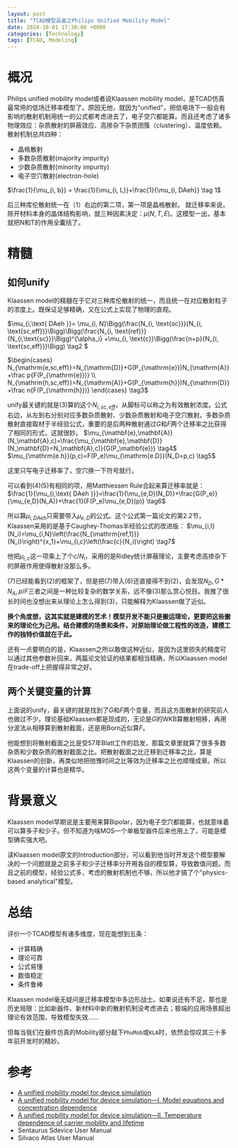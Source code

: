 ```yaml
---
layout: post
title: "TCAD模型品鉴之Philips Unified Mobility Model"
date: 2024-10-01 17:30:00 +0800
categories: [Technology]
tags: [TCAD, Modeling]  
---
```


# 概况
Philips unified mobility model或者说Klaassen mobility model，是TCAD仿真最常用的低场迁移率模型了。原因无他，就因为"unified"，把低电场下一般会有影响的散射机制用统一的公式都考虑进去了，电子空穴都能算。而且还考虑了诸多物理效应：杂质散射的屏蔽效应、高掺杂下杂质团簇（clustering）、温度依赖。
散射机制总共四种：
- 晶格散射
- 多数杂质散射(majority impurity)
- 少数杂质散射(minority impurity)
- 电子空穴散射(electron-hole)

$\frac{1}{\mu_{i, b}} = \frac{1}{\mu_{i, L}}+\frac{1}{\mu_{i, DAeh}} \tag 1$

后三种库伦散射统一在（1）右边的第二项，第一项是晶格散射。
就迁移率来说，除开材料本身的晶体结构影响，就三种因素决定：$\mu(N,T,E)$。这模型一出，基本就把N和T的作用全囊括了。

# 精髓
## 如何unify
Klaassen model的精髓在于它对三种库伦散射的统一，而且统一在对应散射粒子的浓度上。既保证足够精确，又在公式上实现了物理的直观。

$\mu_{i,\text{ DAeh }}= \mu_{i, N}\Bigg(\frac{N_{i, \text{sc}}}{N_{i, \text{sc,eff}}}\Bigg)\Bigg(\frac{N_{i, \text{ref}}}{N_{i,\text{sc}}}\Bigg)^{\alpha_i} 
+\mu_{i, \text{c}}\Bigg(\frac{n+p}{N_{i, \text{sc,eff}}}\Bigg) \tag2 $

$\begin{cases}
N_{\mathrm{e,sc,eff}}=N_{\mathrm{D}}+G(P_{\mathrm{e}})N_{\mathrm{A}}+\frac p{F(P_{\mathrm{e}})}
\\ N_{\mathrm{h,sc,eff}}=N_{\mathrm{A}}+G(P_{\mathrm{h}})N_{\mathrm{D}}+\frac n{F(P_{\mathrm{h}})}
\end{cases}
 \tag3$

unify最关键的就是(3)算的这个$N_{i,sc,eff}$，从脚标可以称之为有效散射浓度。公式右边，从左到右分别对应多数杂质散射、少数杂质散射和电子空穴散射。多数杂质散射直接取材于半经验公式，重要的是后两种散射通过$G$和$F$两个迁移率之比获得了相同的形式，这就很妙。
$\mu_{\mathbf{e},\mathbf{A}}(N_\mathbf{A},c)=\frac{\mu_{\mathbf{e},\mathbf{D}}(N_\mathbf{D}=N_\mathbf{A},c)}{G(P_\mathbf{e})} \tag4$
$\mu_{\mathrm{e.h}}(p,c)=F(P_e)\mu_{\mathrm{e.D}}(N_D=p,c) \tag5$

这里只写电子迁移率了，空穴换一下符号就行。

可以看到(4)(5)有相同的项，用Matthiessen Rule合起来算迁移率就是：
$\frac{1}{\mu_{i,\text{ DAeh }}}=\frac{1}{\mu_{e,D}(N_D)}+\frac{G(P_e)}{\mu_{e,D}(N_A)}+\frac{1}{F(P_e)\mu_{e,D}(p)} \tag6$

所以算$\mu_{i,DAeh}$只需要带入$\mu_{e,D}$的公式。这个公式第一篇论文的第2.2节，Klaassen采用的是基于Caughey-Thomas半经验公式的改进版：
$\mu_{i,I}(N_i)=\mu_{i,N}\left(\frac{N_{\mathrm{ref,1}}}{N_i}\right)^{x_1}+\mu_{i,c}\left(\frac{c}{N_i}\right) \tag7$

他把$\mu_{i,c}$这一项乘上了个$c/N_i$，采用的是Ridley统计屏蔽理论，主要考虑高掺杂下的屏蔽作用使得散射没那么多。

(7)已经能看到(2)的框架了，但是把(7)带入(6)还直接得不到(2)，会发现$N_D, G*N_A, p/F$三者之间是一种比较复杂的数学关系，远不像(3)那么赏心悦目。我推了很长时间也没想出来从理论上怎么得到(3)，只能解释为Klaassen做了近似。

**换个角度想，这其实就是建模的艺术！模型开发不能只是搬运理论，更要把这些搬来的理论化为己用。结合建模的场景和条件，对原始理论做工程性的改造，建模工作的独特价值就在于此。**

还有一点要明白的是，Klaassen之所以敢做这种近似，是因为这里损失的精度可以通过其他参数补回来。两篇论文验证的结果都相当精确，所以Klaassen model在trade-off上把握得非常之好。

## 两个关键变量的计算
上面说的unify，最关键的就是找到了$G$和$F$两个变量，而且这方面散射的研究前人也做过不少。理论基础Klaassen都是现成的，无论是$G$的WKB算散射相移，再用分波法从相移算到散射截面，还是用Born近似算$F$。

他能想到将散射截面之比是受57年Blatt工作的启发，那篇文章里就算了很多多数杂质和少数杂质的散射截面之比。把散射截面之比迁移到迁移率之比，算是Klaassen的创新，再类似地把弛豫时间之比等效为迁移率之比也顺理成章。所以这两个变量的计算也是精华。

# 背景意义
Klaassen model早期说是主要用来算Bipolar，因为电子空穴都能算，也就意味着可以算多子和少子。但不知道为啥MOS一个单极型器件后来也用上了，可能是模型确实强大吧。

读Klaassen model原文的Introduction部分，可以看到他当时开发这个模型要解决的一个问题就是之前多子和少子迁移率分开用各自的模型算，导致数值问题。而且之前的模型，经验公式多，考虑的散射机制也不够。所以他才搞了个"physics-based analytical"模型。

# 总结
评价一个TCAD模型有诸多维度，现在能想到五条：
- 计算精确
- 理论可靠
- 公式易懂
- 数值稳定
- 条件鲁棒

Klaassen model毫无疑问是迁移率模型中多边形战士。如果说还有不足，那也是历史局限：比如新器件、新材料中新的散射机制没考虑进去；极端的应用场景超出理论有效范围，导致模型失效......

但每当我们在器件仿真的Mobility部分敲下`PhuMob`或`KLA`时，依然会惊叹其三十多年前开发时的精妙。

# 参考
- [A unified mobility model for device simulation](https://ieeexplore.ieee.org/document/237157)
- [A unified mobility model for device simulation—I. Model equations and concentration dependence](https://www.sciencedirect.com/science/article/abs/pii/0038110192903257#:~:text=The%20first%20physics-based%20analytical%20model)
- [A unified mobility model for device simulation—II. Temperature dependence of carrier mobility and lifetime](https://www.sciencedirect.com/science/article/abs/pii/0038110192903268#:~:text=Abstract.%20In%20Part%20I%20we%20presented%20the)
- Sentaurus Sdevice User Manual
- Silvaco Atlas User Manual
